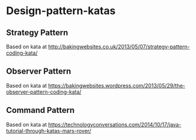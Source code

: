 # Design-pattern-katas
## Strategy Pattern
Based on kata at http://bakingwebsites.co.uk/2013/05/07/strategy-pattern-coding-kata/
## Observer Pattern
Based on kata at https://bakingwebsites.wordpress.com/2013/05/29/the-observer-pattern-coding-kata/
## Command Pattern
Based on kata at https://technologyconversations.com/2014/10/17/java-tutorial-through-katas-mars-rover/

